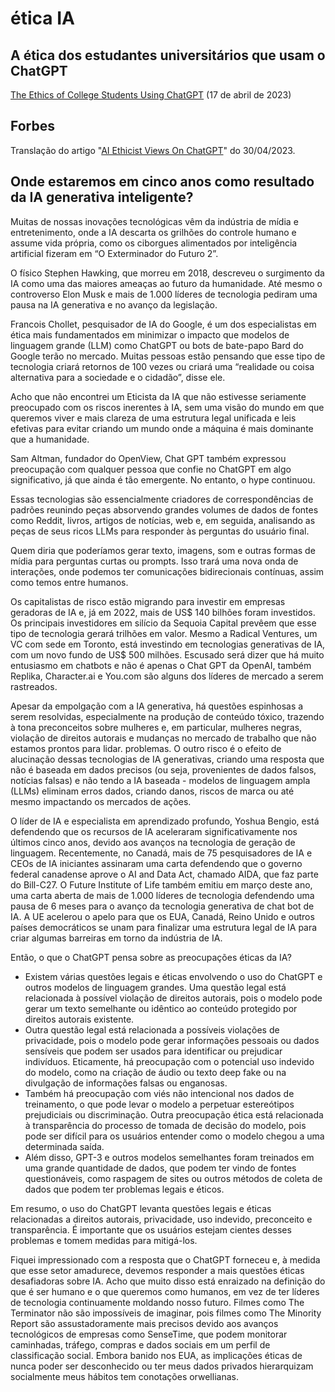 # ética IA

## A ética dos estudantes universitários que usam o ChatGPT

[The Ethics of College Students Using ChatGPT](https://ethicspolicy.unc.edu/news/2023/04/17/the-ethics-of-college-students-using-chatgpt/) (17 de abril de 2023)

## Forbes

Translação do artigo "[AI Ethicist Views On ChatGPT](https://www.forbes.com/sites/cindygordon/2023/04/30/ai-ethicist-views-on-chatgpt/?sh=5078e279eb70)" do 30/04/2023.

## Onde estaremos em cinco anos como resultado da IA generativa inteligente?

Muitas de nossas inovações tecnológicas vêm da indústria de mídia e entretenimento, onde a IA descarta os grilhões do controle humano e assume vida própria, como os ciborgues alimentados por inteligência artificial fizeram em “O Exterminador do Futuro 2”.

O físico Stephen Hawking, que morreu em 2018, descreveu o surgimento da IA como uma das maiores ameaças ao futuro da humanidade. Até mesmo o controverso Elon Musk e mais de 1.000 líderes de tecnologia pediram uma pausa na IA generativa e no avanço da legislação.

Francois Chollet, pesquisador de IA do Google, é um dos especialistas em ética mais fundamentados em minimizar o impacto que modelos de linguagem grande (LLM) como ChatGPT ou bots de bate-papo Bard do Google terão no mercado. Muitas pessoas estão pensando que esse tipo de tecnologia criará retornos de 100 vezes ou criará uma “realidade ou coisa alternativa para a sociedade e o cidadão”, disse ele.

Acho que não encontrei um Eticista da IA que não estivesse seriamente preocupado com os riscos inerentes à IA, sem uma visão do mundo em que queremos viver e mais clareza de uma estrutura legal unificada e leis efetivas para evitar criando um mundo onde a máquina é mais dominante que a humanidade.

Sam Altman, fundador do OpenView, Chat GPT também expressou preocupação com qualquer pessoa que confie no ChatGPT em algo significativo, já que ainda é tão emergente. No entanto, o hype continuou.

Essas tecnologias são essencialmente criadores de correspondências de padrões reunindo peças absorvendo grandes volumes de dados de fontes como Reddit, livros, artigos de notícias, web e, em seguida, analisando as peças de seus ricos LLMs para responder às perguntas do usuário final.

Quem diria que poderíamos gerar texto, imagens, som e outras formas de mídia para perguntas curtas ou prompts. Isso trará uma nova onda de interações, onde podemos ter comunicações bidirecionais contínuas, assim como temos entre humanos.

Os capitalistas de risco estão migrando para investir em empresas geradoras de IA e, já em 2022, mais de US$ 140 bilhões foram investidos. Os principais investidores em silício da Sequoia Capital prevêem que esse tipo de tecnologia gerará trilhões em valor. Mesmo a Radical Ventures, um VC com sede em Toronto, está investindo em tecnologias generativas de IA, com um novo fundo de US$ 500 milhões. Escusado será dizer que há muito entusiasmo em chatbots e não é apenas o Chat GPT da OpenAI, também Replika, Character.ai e You.com são alguns dos líderes de mercado a serem rastreados.

Apesar da empolgação com a IA generativa, há questões espinhosas a serem resolvidas, especialmente na produção de conteúdo tóxico, trazendo à tona preconceitos sobre mulheres e, em particular, mulheres negras, violação de direitos autorais e mudanças no mercado de trabalho que não estamos prontos para lidar. problemas. O outro risco é o efeito de alucinação dessas tecnologias de IA generativas, criando uma resposta que não é baseada em dados precisos (ou seja, provenientes de dados falsos, notícias falsas) e não tendo a IA baseada - modelos de linguagem ampla (LLMs) eliminam erros dados, criando danos, riscos de marca ou até mesmo impactando os mercados de ações.

O líder de IA e especialista em aprendizado profundo, Yoshua Bengio, está defendendo que os recursos de IA aceleraram significativamente nos últimos cinco anos, devido aos avanços na tecnologia de geração de linguagem. Recentemente, no Canadá, mais de 75 pesquisadores de IA e CEOs de IA iniciantes assinaram uma carta defendendo que o governo federal canadense aprove o AI and Data Act, chamado AIDA, que faz parte do Bill-C27. O Future Institute of Life também emitiu em março deste ano, uma carta aberta de mais de 1.000 líderes de tecnologia defendendo uma pausa de 6 meses para o avanço da tecnologia generativa de chat bot de IA. A UE acelerou o apelo para que os EUA, Canadá, Reino Unido e outros países democráticos se unam para finalizar uma estrutura legal de IA para criar algumas barreiras em torno da indústria de IA.

Então, o que o ChatGPT pensa sobre as preocupações éticas da IA?

- Existem várias questões legais e éticas envolvendo o uso do ChatGPT e outros modelos de linguagem grandes. Uma questão legal está relacionada à possível violação de direitos autorais, pois o modelo pode gerar um texto semelhante ou idêntico ao conteúdo protegido por direitos autorais existente.
- Outra questão legal está relacionada a possíveis violações de privacidade, pois o modelo pode gerar informações pessoais ou dados sensíveis que podem ser usados para identificar ou prejudicar indivíduos. Eticamente, há preocupação com o potencial uso indevido do modelo, como na criação de áudio ou texto deep fake ou na divulgação de informações falsas ou enganosas.
- Também há preocupação com viés não intencional nos dados de treinamento, o que pode levar o modelo a perpetuar estereótipos prejudiciais ou discriminação. Outra preocupação ética está relacionada à transparência do processo de tomada de decisão do modelo, pois pode ser difícil para os usuários entender como o modelo chegou a uma determinada saída.
- Além disso, GPT-3 e outros modelos semelhantes foram treinados em uma grande quantidade de dados, que podem ter vindo de fontes questionáveis, como raspagem de sites ou outros métodos de coleta de dados que podem ter problemas legais e éticos.

Em resumo, o uso do ChatGPT levanta questões legais e éticas relacionadas a direitos autorais, privacidade, uso indevido, preconceito e transparência. É importante que os usuários estejam cientes desses problemas e tomem medidas para mitigá-los.

Fiquei impressionado com a resposta que o ChatGPT forneceu e, à medida que esse setor amadurece, devemos responder a mais questões éticas desafiadoras sobre IA. Acho que muito disso está enraizado na definição do que é ser humano e o que queremos como humanos, em vez de ter líderes de tecnologia continuamente moldando nosso futuro. Filmes como The Terminator não são impossíveis de imaginar, pois filmes como The Minority Report são assustadoramente mais precisos devido aos avanços tecnológicos de empresas como SenseTime, que podem monitorar caminhadas, tráfego, compras e dados sociais em um perfil de classificação social. Embora banido nos EUA, as implicações éticas de nunca poder ser desconhecido ou ter meus dados privados hierarquizam socialmente meus hábitos tem conotações orwellianas.
